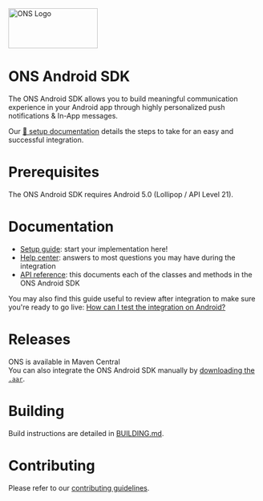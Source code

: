 <img src="https://static.pfs.gdn/documentation/Readmes/logo_ons_full_178@2x.png" srcset="https://static.pfs.gdn/documentation/Readmes/logo_ons_full_178.png 1x" width="178" height="80" alt="ONS Logo" />

# ONS Android SDK

The ONS Android SDK allows you to build meaningful communication experience in your Android app through highly personalized push notifications & In-App messages.

Our [📕 setup documentation](https://doc.pfs.gdn/ios/prerequisites) details the steps to take for an easy and successful integration.

# Prerequisites

The ONS Android SDK requires Android 5.0 (Lollipop / API Level 21).

# Documentation

- [Setup guide](https://doc.pfs.gdn/android/prerequisites): start your implementation here!
- [Help center](https://help.pfs.gdn/en/): answers to most questions you may have during the integration
- [API reference](https://doc.pfs.gdn/android-api-reference/index.html): this documents each of the classes and methods in the ONS Android SDK

You may also find this guide useful to review after integration to make sure you're ready to go live: [How can I test the integration on Android?](https://help.pfs.gdn/en/articles/2672749-how-can-i-test-the-integration-on-android)

# Releases

ONS is available in Maven Central  
You can also integrate the ONS Android SDK manually by [downloading the `.aar`](https://doc.pfs.gdn/download/android).

# Building

Build instructions are detailed in [BUILDING.md](BUILDING.md).

# Contributing

Please refer to our [contributing guidelines](CONTRIBUTING.md).
